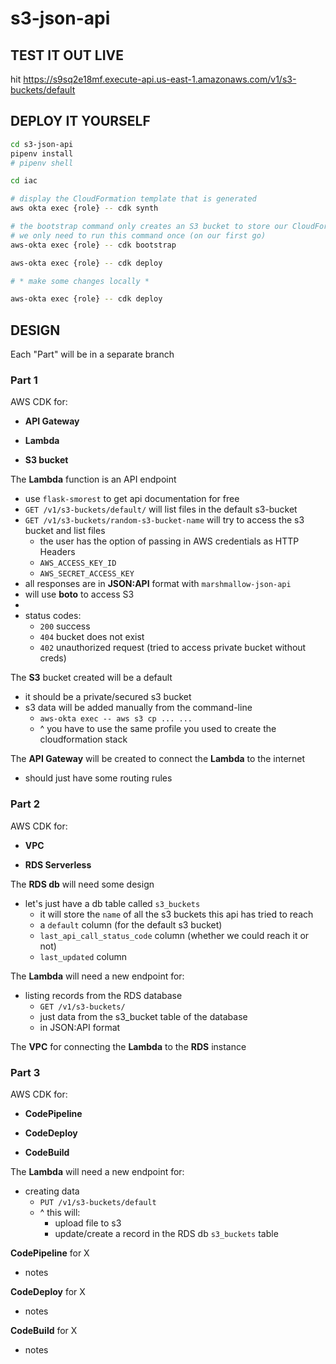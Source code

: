 # s3-json-api

## TEST IT OUT LIVE

hit https://s9sq2e18mf.execute-api.us-east-1.amazonaws.com/v1/s3-buckets/default

## DEPLOY IT YOURSELF

```sh
cd s3-json-api
pipenv install
# pipenv shell

cd iac

# display the CloudFormation template that is generated
aws okta exec {role} -- cdk synth

# the bootstrap command only creates an S3 bucket to store our CloudFormation
# we only need to run this command once (on our first go)
aws-okta exec {role} -- cdk bootstrap

aws-okta exec {role} -- cdk deploy

# * make some changes locally *

aws-okta exec {role} -- cdk deploy
```

## DESIGN

Each "Part" will be in a separate branch

### Part 1

AWS CDK for:

- **API Gateway**

- **Lambda**

- **S3 bucket**


The **Lambda** function is an API endpoint

- use `flask-smorest` to get api documentation for free
- `GET /v1/s3-buckets/default/` will list files in the default s3-bucket
- `GET /v1/s3-buckets/random-s3-bucket-name` will try to access the s3 bucket and list files
   - the user has the option of passing in AWS credentials as HTTP Headers
   - `AWS_ACCESS_KEY_ID`
   - `AWS_SECRET_ACCESS_KEY`
- all responses are in **JSON:API** format with `marshmallow-json-api`
- will use **boto** to access S3
- 
- status codes:
   - `200` success
   - `404` bucket does not exist
   - `402` unauthorized request (tried to access private bucket without creds)


The **S3** bucket created will be a default

- it should be a private/secured s3 bucket
- s3 data will be added manually from the command-line
   - `aws-okta exec -- aws s3 cp ... ...`
   - ^ you have to use the same profile you used to create the cloudformation stack


The **API Gateway** will be created to connect the **Lambda** to the internet

- should just have some routing rules



### Part 2

AWS CDK for:

- **VPC**

- **RDS Serverless**


The **RDS db** will need some design

- let's just have a db table called `s3_buckets`
   - it will store the `name` of all the s3 buckets this api has tried to reach
   - a `default` column (for the default s3 bucket)
   - `last_api_call_status_code` column (whether we could reach it or not)
   - `last_updated` column


The **Lambda** will need a new endpoint for:

- listing records from the RDS database
   - `GET /v1/s3-buckets/`
   - just data from the s3_bucket table of the database
   - in JSON:API format


The **VPC** for connecting the **Lambda** to the **RDS** instance



### Part 3

AWS CDK for:

- **CodePipeline**

- **CodeDeploy**

- **CodeBuild**


The **Lambda** will need a new endpoint for:

- creating data
   - `PUT /v1/s3-buckets/default`
   - ^ this will:
      - upload file to s3
      - update/create a record in the RDS db `s3_buckets` table


**CodePipeline** for X

- notes


**CodeDeploy** for X

- notes


**CodeBuild** for X

- notes
